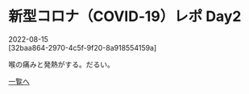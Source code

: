 # 新型コロナ（COVID‑19）レポ Day2

2022-08-15  
[32baa864-2970-4c5f-9f20-8a918554159a]

喉の痛みと発熱がする。だるい。  

[一覧へ](../index.md)
